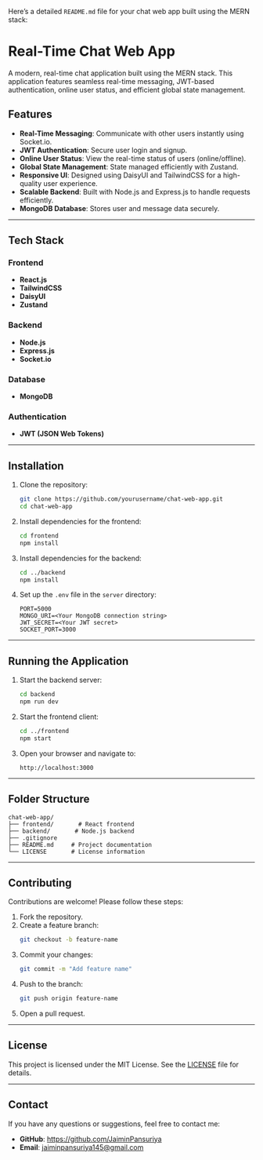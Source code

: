 Here’s a detailed `README.md` file for your chat web app built using the MERN stack:  

# Real-Time Chat Web App

A modern, real-time chat application built using the MERN stack. This application features seamless real-time messaging, JWT-based authentication, online user status, and efficient global state management.

## Features

- **Real-Time Messaging**: Communicate with other users instantly using Socket.io.
- **JWT Authentication**: Secure user login and signup.
- **Online User Status**: View the real-time status of users (online/offline).
- **Global State Management**: State managed efficiently with Zustand.
- **Responsive UI**: Designed using DaisyUI and TailwindCSS for a high-quality user experience.
- **Scalable Backend**: Built with Node.js and Express.js to handle requests efficiently.
- **MongoDB Database**: Stores user and message data securely.

---

## Tech Stack

### Frontend
- **React.js**
- **TailwindCSS**
- **DaisyUI**
- **Zustand**

### Backend
- **Node.js**
- **Express.js**
- **Socket.io**

### Database
- **MongoDB**

### Authentication
- **JWT (JSON Web Tokens)**

---

## Installation

1. Clone the repository:
   ```bash
   git clone https://github.com/yourusername/chat-web-app.git
   cd chat-web-app
   ```

2. Install dependencies for the frontend:
   ```bash
   cd frontend
   npm install
   ```

3. Install dependencies for the backend:
   ```bash
   cd ../backend
   npm install
   ```

4. Set up the `.env` file in the `server` directory:
   ```plaintext
   PORT=5000
   MONGO_URI=<Your MongoDB connection string>
   JWT_SECRET=<Your JWT secret>
   SOCKET_PORT=3000
   ```

---

## Running the Application

1. Start the backend server:
   ```bash
   cd backend
   npm run dev
   ```

2. Start the frontend client:
   ```bash
   cd ../frontend
   npm start
   ```

3. Open your browser and navigate to:
   ```
   http://localhost:3000
   ```

---

## Folder Structure

```plaintext
chat-web-app/
├── frontend/       # React frontend
├── backend/       # Node.js backend
├── .gitignore
├── README.md     # Project documentation
└── LICENSE       # License information
```

---

## Contributing

Contributions are welcome! Please follow these steps:

1. Fork the repository.
2. Create a feature branch:
   ```bash
   git checkout -b feature-name
   ```
3. Commit your changes:
   ```bash
   git commit -m "Add feature name"
   ```
4. Push to the branch:
   ```bash
   git push origin feature-name
   ```
5. Open a pull request.

---

## License

This project is licensed under the MIT License. See the [LICENSE](LICENSE) file for details.

---

## Contact

If you have any questions or suggestions, feel free to contact me:

- **GitHub**:  https://github.com/JaiminPansuriya
- **Email**: jaiminpansuriya145@gmail.com
```
